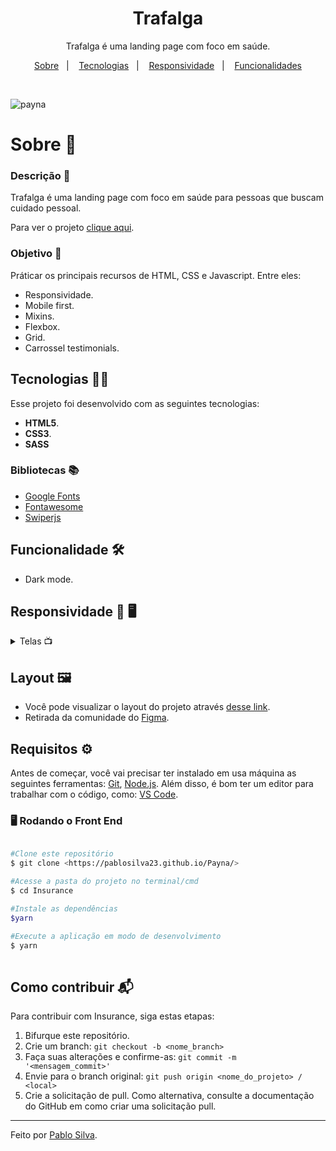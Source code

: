 <h1 align="center">Trafalga</h1>

<p align="center">Trafalga é uma landing page com foco em saúde.</p>

<p align="center">
  <a href="#sobre">Sobre</a>&nbsp;&nbsp;&nbsp;|&nbsp;&nbsp;&nbsp;
  <a href="#tecnologias">Tecnologias</a>&nbsp;&nbsp;&nbsp;|&nbsp;&nbsp;&nbsp;
  <a href="#responsividade">Responsividade</a>&nbsp;&nbsp;&nbsp;|&nbsp;&nbsp;&nbsp;
  <a href="#funcionalidades">Funcionalidades</a>
</p>

<br>

![payna](https://user-images.githubusercontent.com/87915108/156865677-0b1df4a8-9237-422e-8a29-eee17be38f91.gif)

<h1 id="sobre">Sobre 📖</h1>

### Descrição 📄

Trafalga é uma landing page com foco em saúde para pessoas que buscam cuidado pessoal.

Para ver o projeto [clique aqui](https://pablosilva23.github.io/trafalgar-landing-page/).

### Objetivo 🎯

Práticar os principais recursos de HTML, CSS e Javascript. Entre eles:

- Responsividade.
- Mobile first.
- Mixins.
- Flexbox.
- Grid.
- Carrossel testimonials.

<h2 id="tecnologias">Tecnologias 👨‍💻</h2>

Esse projeto foi desenvolvido com as seguintes tecnologias:

* **HTML5**.
* **CSS3**.
* **SASS**

### Bibliotecas 📚

* [Google Fonts](https://fonts.google.com/)
* [Fontawesome](https://fontawesome.com/v5/search)
* [Swiperjs](https://swiperjs.com/)

<h2 id="funcionalidades">Funcionalidade 🛠️</h2>

- Dark mode.

<h2 id="responsividade">Responsividade 	📱	🖥️</h2>

<details>
<summary>Telas 📺</summary>
 
   <h3 align="center">Mobile 📱</h3>
 <div align="center">
   <img src="https://user-images.githubusercontent.com/87915108/158065945-eda31f88-79ad-4b5e-8ebd-a02693e043c8.png" width="200px"></img>
 </div>
 <h3 align='center'>Tablet 💻</h3>
   <div align="center">
   <img src="https://user-images.githubusercontent.com/87915108/158065943-ea29e32b-dfd5-41f5-9148-1ce0f4e36990.png" width="600px"></img>
  </div>

   <h3 align='center'>Notebook 💻</h3>
   <div align="center">
   <img src="https://user-images.githubusercontent.com/87915108/158065938-699afd4c-2caa-4e24-aca5-a48b0e53dca3.png" width="600px"></img>
  </div>

</details>

## Layout 🖼️

- Você pode visualizar o layout do projeto através [desse link](https://www.figma.com/file/09caOHIaAiCIkikiaBmOHw/Trafalgar-Landing-Page-(Community)?node-id=0%3A1).
- Retirada da comunidade do [Figma](https://www.figma.com/).

## Requisitos ⚙️

Antes de começar, você vai precisar ter instalado em usa máquina as seguintes ferramentas: [Git](https://git-scm.com/), [Node.js](https://nodejs.org/en/). Além disso, é bom ter um editor para trabalhar com o código, como: [VS Code](https://code.visualstudio.com/).

### 🖥️ Rodando o Front End

```bash

#Clone este repositório
$ git clone <https://pablosilva23.github.io/Payna/>

#Acesse a pasta do projeto no terminal/cmd
$ cd Insurance

#Instale as dependências
$yarn

#Execute a aplicação em modo de desenvolvimento
$ yarn
 
```

## Como contribuir 📬

Para contribuir com Insurance, siga estas etapas:

1. Bifurque este repositório.
1. Crie um branch: `git checkout -b <nome_branch>`
1. Faça suas alterações e confirme-as: `git commit -m '<mensagem_commit>'`
1. Envie para o branch original: `git push origin <nome_do_projeto> / <local>`
1. Crie a solicitação de pull. Como alternativa, consulte a documentação do GitHub em como criar uma solicitação pull.

---
Feito por [Pablo Silva](https://github.com/PabloSilva23).

